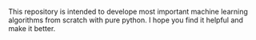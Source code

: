 This repository is intended to develope most important machine learning algorithms from scratch with pure python.
I hope you find it helpful and make it better.
